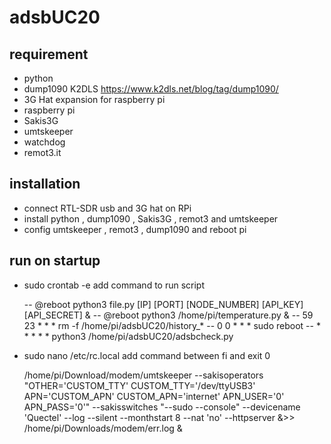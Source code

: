 # adsbUC20

## requirement
- python
- dump1090 K2DLS https://www.k2dls.net/blog/tag/dump1090/
- 3G Hat expansion for raspberry pi
- raspberry pi 
- Sakis3G
- umtskeeper
- watchdog
- remot3.it
## installation
- connect RTL-SDR usb and 3G hat on RPi
- install python , dump1090 , Sakis3G , remot3 and umtskeeper
- config umtskeeper , remot3 , dump1090 and reboot pi
## run on startup
- sudo crontab -e
add command to run script

  -- @reboot python3 file.py [IP] [PORT] [NODE_NUMBER] [API_KEY] [API_SECRET] &
  -- @reboot python3 /home/pi/temperature.py &
  -- 59 23 * * * rm -f /home/pi/adsbUC20/history_*
  -- 0 0 * * * sudo reboot
  -- * * * * * python3 /home/pi/adsbUC20/adsbcheck.py
  
- sudo nano /etc/rc.local
add command between fi and exit 0

  /home/pi/Download/modem/umtskeeper --sakisoperators "OTHER='CUSTOM_TTY' CUSTOM_TTY='/dev/ttyUSB3' APN='CUSTOM_APN' CUSTOM_APN='internet' APN_USER='0' APN_PASS='0'" --sakisswitches "--sudo --console" --devicename 'Quectel' --log --silent --monthstart 8 --nat 'no' --httpserver &>> /home/pi/Downloads/modem/err.log &
  
  
